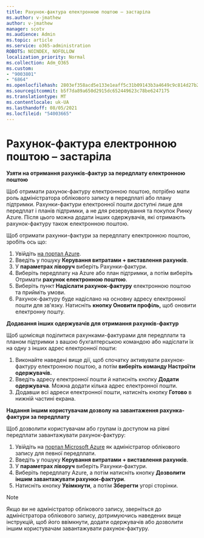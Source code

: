 ```yaml
---
title: Рахунок-фактура електронною поштою – застаріла
ms.author: v-jmathew
author: v-jmathew
manager: scotv
ms.audience: Admin
ms.topic: article
ms.service: o365-administration
ROBOTS: NOINDEX, NOFOLLOW
localization_priority: Normal
ms.collection: Adm_O365
ms.custom:
- "9003801"
- "6864"
ms.openlocfilehash: 2803ef358acd5e133e1eaff5c31b09143b3a4649c9c814d27b214585487c0e7e
ms.sourcegitcommit: b5f7da89a650d2915dc652449623c78be6247175
ms.translationtype: MT
ms.contentlocale: uk-UA
ms.lasthandoff: 08/05/2021
ms.locfileid: "54003665"
---
```

# <a name="e-mail-invoice---legacy"></a>Рахунок-фактура електронною поштою – застаріла

**Узяти на отримання рахунків-фактур за передплату електронною поштою**

Щоб отримати рахунок-фактуру електронною поштою, потрібно мати роль адміністратора облікового запису в передплаті або плану підтримки. Рахунки-фактури електронної пошти доступні лише для передплат і планів підтримки, а не для резервування та покупок Ринку Azure. Після цього можна додати інших одержувачів, які отримають рахунок-фактуру також електронною поштою.

Щоб отримати рахунки-фактури за передплату електронною поштою, зробіть ось що:

1. Увійдіть [на портал Azure](https://portal.azure.com/).
2. Введіть у пошуку **Керування витратами + виставлення рахунків**.
3. У **параметрах ліворуч** виберіть Рахунки-фактури.
4. Виберіть передплату на Azure або план підтримки, а потім виберіть Отримати **рахунок електронною поштою**.
5. Виберіть пункт **Надіслати рахунок-фактуру** електронною поштою та прийміть умови.
6. Рахунок-фактуру буде надіслано на основну адресу електронної пошти для зв'язку. Натисніть **кнопку Оновити профіль,** щоб оновити електронну пошту.

**Додавання інших одержувачів для отримання рахунків-фактур**

Щоб щомісяця поділитися рахунками-фактурами для передплати та планом підтримки з вашою бухгалтерською командою або надіслати їх на одну з інших адрес електронної пошти:

1. Виконайте наведені вище дії, щоб спочатку активувати рахунок-фактуру електронною поштою, а потім **виберіть команду Настроїти одержувачів.**
2. Введіть адресу електронної пошти й натисніть кнопку **Додати одержувача**. Можна додати кілька адрес електронної пошти.
3. Додавши всі адреси електронної пошти, натисніть кнопку **Готово** в нижній частині екрана.

**Надання іншим користувачам дозволу на завантаження рахунка-фактури за передплату**

Щоб дозволити користувачам або групам із доступом на рівні передплати завантажувати рахунок-фактуру:

1. Увійдіть на [портал Microsoft Azure](https://portal.azure.com/) як адміністратор облікового запису для певної передплати.
2. Введіть у пошуку **Керування витратами + виставлення рахунків**.
3. У **параметрах ліворуч** виберіть Рахунки-фактури.
4. Виберіть передплату Azure, а потім натисніть кнопку **Дозволити іншим завантажувати рахунки-фактури**.
5. Натисніть кнопку **Увімкнути**, а потім **Зберегти** угорі сторінки.

> [!NOTE]
Якщо ви не адміністратор облікового запису, зверніться до адміністратора облікового запису, дотримуючись наведених вище інструкцій, щоб його ввімкнути, додати одержувачів або дозволити іншим користувачам завантажувати рахунок-фактуру.
